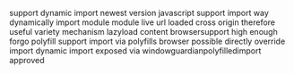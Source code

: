 support dynamic import newest version javascript support import way dynamically import module module live url loaded cross origin therefore useful variety mechanism lazyload content browsersupport high enough forgo polyfill support import via polyfills browser possible directly override import dynamic import exposed via windowguardianpolyfilledimport approved